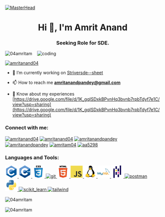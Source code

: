 [![MasterHead](https://user-images.githubusercontent.com/48784001/203785020-2b4826c1-7ddb-4de8-b65b-ebf6e04c5290.jpeg
)](https://github.com/04amritam/github_design/assets/80970984/d90dc3ab-c6f4-4d9c-b03c-aea0dd7d4f34)
<h1 align="center">Hi 👋, I'm Amrit Anand</h1>
<h3 align="center">Seeking Role for SDE.</h3>
<img align ="right" alt="coding" width="400" src="https://raw.githubusercontent.com/iampavangandhi/iampavangandhi/master/gifs/coder.gif">
<p align="left"> <img src="https://komarev.com/ghpvc/?username=04amritam&label=Profile%20views&color=0e75b6&style=flat" alt="04amritam" /> </p>

<p align="left"> <a href="https://twitter.com/amritanand04" target="blank"><img src="https://img.shields.io/twitter/follow/amritanand04?logo=twitter&style=for-the-badge" alt="amritanand04" /></a> </p>

- 🔭 I’m currently working on [Striversde--sheet](https://github.com/04amritam/striversde-sheet)

- 📫 How to reach me **amritanandpandey@gmail.com**

- 📄 Know about my experiences [https://drive.google.com/file/d/1K_gqISDxkBPvnHq3bvnb7rpbTdyf7e1C/view?usp=sharing](https://drive.google.com/file/d/1K_gqISDxkBPvnHq3bvnb7rpbTdyf7e1C/view?usp=sharing)

<h3 align="left">Connect with me:</h3>
<p align="left">
<a href="https://twitter.com/amritanand04" target="blank"><img align="center" src="https://raw.githubusercontent.com/rahuldkjain/github-profile-readme-generator/master/src/images/icons/Social/twitter.svg" alt="amritanand04" height="30" width="40" /></a>
<a href="https://linkedin.com/in/amritanand04" target="blank"><img align="center" src="https://raw.githubusercontent.com/rahuldkjain/github-profile-readme-generator/master/src/images/icons/Social/linked-in-alt.svg" alt="amritanand04" height="30" width="40" /></a>
<a href="https://fb.com/amritanandpandey" target="blank"><img align="center" src="https://raw.githubusercontent.com/rahuldkjain/github-profile-readme-generator/master/src/images/icons/Social/facebook.svg" alt="amritanandpandey" height="30" width="40" /></a>
<a href="https://instagram.com/amritanandpandey" target="blank"><img align="center" src="https://raw.githubusercontent.com/rahuldkjain/github-profile-readme-generator/master/src/images/icons/Social/instagram.svg" alt="amritanandpandey" height="30" width="40" /></a>
<a href="https://www.codechef.com/users/amritam04" target="blank"><img align="center" src="https://cdn.jsdelivr.net/npm/simple-icons@3.1.0/icons/codechef.svg" alt="amritam04" height="30" width="40" /></a>
<a href="https://www.leetcode.com/aa5298" target="blank"><img align="center" src="https://raw.githubusercontent.com/rahuldkjain/github-profile-readme-generator/master/src/images/icons/Social/leet-code.svg" alt="aa5298" height="30" width="40" /></a>
</p>

<h3 align="left">Languages and Tools:</h3>
<p align="left"> <a href="https://www.cprogramming.com/" target="_blank" rel="noreferrer"> <img src="https://raw.githubusercontent.com/devicons/devicon/master/icons/c/c-original.svg" alt="c" width="40" height="40"/> </a> <a href="https://www.w3schools.com/cpp/" target="_blank" rel="noreferrer"> <img src="https://raw.githubusercontent.com/devicons/devicon/master/icons/cplusplus/cplusplus-original.svg" alt="cplusplus" width="40" height="40"/> </a> <a href="https://www.w3schools.com/css/" target="_blank" rel="noreferrer"> <img src="https://raw.githubusercontent.com/devicons/devicon/master/icons/css3/css3-original-wordmark.svg" alt="css3" width="40" height="40"/> </a> <a href="https://git-scm.com/" target="_blank" rel="noreferrer"> <img src="https://www.vectorlogo.zone/logos/git-scm/git-scm-icon.svg" alt="git" width="40" height="40"/> </a> <a href="https://www.w3.org/html/" target="_blank" rel="noreferrer"> <img src="https://raw.githubusercontent.com/devicons/devicon/master/icons/html5/html5-original-wordmark.svg" alt="html5" width="40" height="40"/> </a> <a href="https://developer.mozilla.org/en-US/docs/Web/JavaScript" target="_blank" rel="noreferrer"> <img src="https://raw.githubusercontent.com/devicons/devicon/master/icons/javascript/javascript-original.svg" alt="javascript" width="40" height="40"/> </a> <a href="https://www.linux.org/" target="_blank" rel="noreferrer"> <img src="https://raw.githubusercontent.com/devicons/devicon/master/icons/linux/linux-original.svg" alt="linux" width="40" height="40"/> </a> <a href="https://www.mysql.com/" target="_blank" rel="noreferrer"> <img src="https://raw.githubusercontent.com/devicons/devicon/master/icons/mysql/mysql-original-wordmark.svg" alt="mysql" width="40" height="40"/> </a> <a href="https://pandas.pydata.org/" target="_blank" rel="noreferrer"> <img src="https://raw.githubusercontent.com/devicons/devicon/2ae2a900d2f041da66e950e4d48052658d850630/icons/pandas/pandas-original.svg" alt="pandas" width="40" height="40"/> </a> <a href="https://postman.com" target="_blank" rel="noreferrer"> <img src="https://www.vectorlogo.zone/logos/getpostman/getpostman-icon.svg" alt="postman" width="40" height="40"/> </a> <a href="https://www.python.org" target="_blank" rel="noreferrer"> <img src="https://raw.githubusercontent.com/devicons/devicon/master/icons/python/python-original.svg" alt="python" width="40" height="40"/> </a> <a href="https://scikit-learn.org/" target="_blank" rel="noreferrer"> <img src="https://upload.wikimedia.org/wikipedia/commons/0/05/Scikit_learn_logo_small.svg" alt="scikit_learn" width="40" height="40"/> </a> <a href="https://tailwindcss.com/" target="_blank" rel="noreferrer"> <img src="https://www.vectorlogo.zone/logos/tailwindcss/tailwindcss-icon.svg" alt="tailwind" width="40" height="40"/> </a> </p>

<p><img align="center" src="https://github-readme-stats.vercel.app/api/top-langs?username=04amritam&show_icons=true&locale=en&layout=compact" alt="04amritam" /></p>

<p><img align="center" src="https://github-readme-streak-stats.herokuapp.com/?user=04amritam&" alt="04amritam" /></p>
